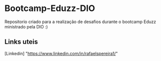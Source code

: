 # Bootcamp-Eduzz-DIO
Repositorio criado para a realização de desafios durante o bootcamp Eduzz ministrado pela DIO :)

## Links uteis
[Linkedin] "https://www.linkedin.com/in/rafaelspereira1/"
